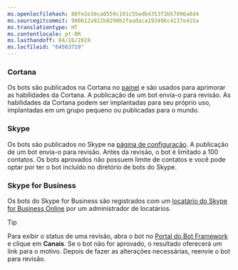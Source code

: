 ```yaml
---
ms.openlocfilehash: 88fe2e3dca0559c101c55edb4353f3b57096a8d4
ms.sourcegitcommit: 980612a922b8290b2faadaca193496c4117e415a
ms.translationtype: HT
ms.contentlocale: pt-BR
ms.lasthandoff: 04/26/2019
ms.locfileid: "64563719"
---
```

### <a name="cortana"></a>Cortana
Os bots são publicados na Cortana no [painel](https://aka.ms/cortana-publish) e são usados para aprimorar as habilidades da Cortana. A publicação de um bot envia-o para revisão. As habilidades da Cortana podem ser implantadas para seu próprio uso, implantadas em um grupo pequeno ou publicadas para o mundo.

### <a name="skype"></a>Skype
Os bots são publicados no Skype na [página de configuração](~/bot-service-channel-connect-skype.md). A publicação de um bot envia-o para revisão. Antes da revisão, o bot é limitado a 100 contatos. Os bots aprovados não possuem limite de contatos e você pode optar por ter o bot incluído no diretório de bots do Skype.

### <a name="skype-for-business"></a>Skype for Business
Os bots do Skype for Business são registrados com um [locatário do Skype for Business Online](https://msdn.microsoft.com/en-us/skype/Skype-For-Business-Bot-Framework/docs/overview) por um administrador de locatários.

> [!TIP]
> Para exibir o status de uma revisão, abra o bot no [Portal do Bot Framework](https://dev.botframework.com/) e clique em **Canais**.
> Se o bot não for aprovado, o resultado oferecerá um link para o motivo. Depois de fazer as alterações necessárias, reenvie o bot para revisão.
